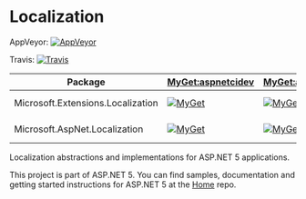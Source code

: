 Localization
==========
AppVeyor: [![AppVeyor](https://ci.appveyor.com/api/projects/status/omn0l2l3mfhfjjpp?svg=true)](https://ci.appveyor.com/project/aspnetci/Localization/branch/dev)

Travis:   [![Travis](https://travis-ci.org/aspnet/Localization.svg?branch=dev)](https://travis-ci.org/aspnet/Localization)

| Package | [MyGet:aspnetcidev](https://myget.org/gallery/aspnetcidev) | [MyGet:aspnetvnext](https://myget.org/gallery/aspnetvnext) | [NuGet](https://nuget.org) |
| ------- | ----------------- | ----------------- | ----- |
| Microsoft.Extensions.Localization | [![MyGet](https://img.shields.io/myget/aspnetcidev/vpre/Microsoft.Extensions.Localization.svg)](https://myget.org/gallery/aspnetcidev) | [![MyGet](https://img.shields.io/myget/aspnetvnext/vpre/Microsoft.Extensions.Localization.svg)](https://myget.org/gallery/aspnetvnext)  | [![NuGet](https://img.shields.io/nuget/v/Microsoft.Extensions.Localization.svg)](https://nuget.org/packages/Microsoft.Extensions.Localization) |
| Microsoft.AspNet.Localization | [![MyGet](https://img.shields.io/myget/aspnetcidev/vpre/Microsoft.AspNet.Localization.svg)](https://myget.org/gallery/aspnetcidev) | [![MyGet](https://img.shields.io/myget/aspnetvnext/vpre/Microsoft.AspNet.Localization.svg)](https://myget.org/gallery/aspnetvnext)  | [![NuGet](https://img.shields.io/nuget/v/Microsoft.AspNet.Localization.svg)](https://nuget.org/packages/Microsoft.AspNet.Localization) |


Localization abstractions and implementations for ASP.NET 5 applications.

This project is part of ASP.NET 5. You can find samples, documentation and getting started instructions for ASP.NET 5 at the [Home](https://github.com/aspnet/home) repo.
